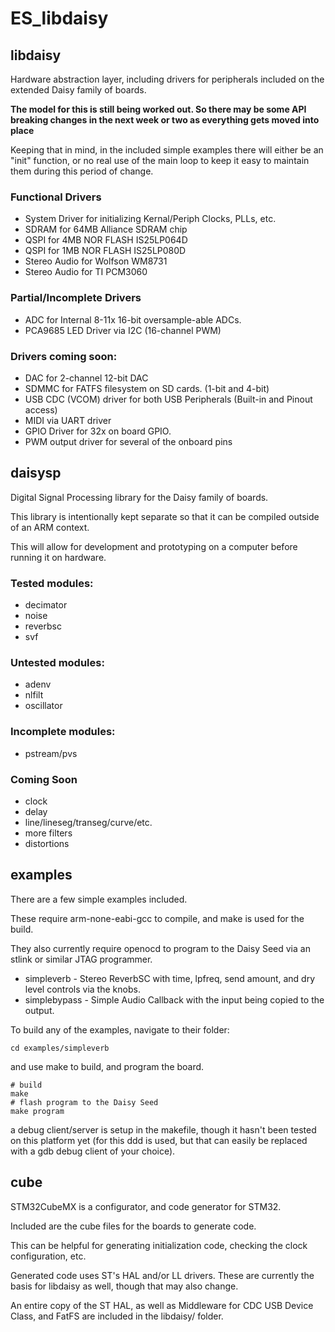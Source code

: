 # ES_libdaisy

## libdaisy

Hardware abstraction layer, including drivers for peripherals included on the extended Daisy family of boards.

**The model for this is still being worked out. So there may be some API breaking changes in the next week or two as everything gets moved into place**

Keeping that in mind, in the included simple examples there will either be an "init" function, or no real use of the main loop to keep it easy to maintain them during this period of change.

### Functional Drivers

- System Driver for initializing Kernal/Periph Clocks, PLLs, etc.
- SDRAM for 64MB Alliance SDRAM chip
- QSPI for 4MB NOR FLASH IS25LP064D
- QSPI for 1MB NOR FLASH IS25LP080D
- Stereo Audio for Wolfson WM8731
- Stereo Audio for TI PCM3060

### Partial/Incomplete Drivers

- ADC for Internal 8-11x 16-bit oversample-able ADCs.
- PCA9685 LED Driver via I2C (16-channel PWM)

### Drivers coming soon:

- DAC for 2-channel 12-bit DAC
- SDMMC for FATFS filesystem on SD cards. (1-bit and 4-bit)
- USB CDC (VCOM) driver for both USB Peripherals (Built-in and Pinout access)
- MIDI via UART driver
- GPIO Driver for 32x on board GPIO.
- PWM output driver for several of the onboard pins

## daisysp

Digital Signal Processing library for the Daisy family of boards.

This library is intentionally kept separate so that it can be compiled outside of an ARM context. 

This will allow for development and prototyping on a computer before running it on hardware.

### Tested modules:

- decimator
- noise
- reverbsc
- svf

### Untested modules:

- adenv
- nlfilt
- oscillator

### Incomplete modules:

- pstream/pvs 

### Coming Soon

- clock
- delay
- line/lineseg/transeg/curve/etc.
- more filters
- distortions

## examples

There are a few simple examples included.

These require arm-none-eabi-gcc to compile, and make is used for the build.

They also currently require openocd to program to the Daisy Seed via an stlink or similar JTAG programmer.

- simpleverb - Stereo ReverbSC with time, lpfreq, send amount, and dry level controls via the knobs.
- simplebypass - Simple Audio Callback with the input being copied to the output.

To build any of the examples, navigate to their folder:

```
cd examples/simpleverb
```

and use make to build, and program the board.

```
# build
make
# flash program to the Daisy Seed
make program
```

a debug client/server is setup in the makefile, though it hasn't been tested on this platform yet (for this ddd is used, but that can easily be replaced with a gdb debug client of your choice).


## cube

STM32CubeMX is a configurator, and code generator for STM32.

Included are the cube files for the boards to generate code.

This can be helpful for generating initialization code, checking the clock configuration, etc. 

Generated code uses ST's HAL and/or LL drivers. These are currently the basis for libdaisy as well, though that may also change.

An entire copy of the ST HAL, as well as Middleware for CDC USB Device Class, and FatFS are included in the libdaisy/ folder.
